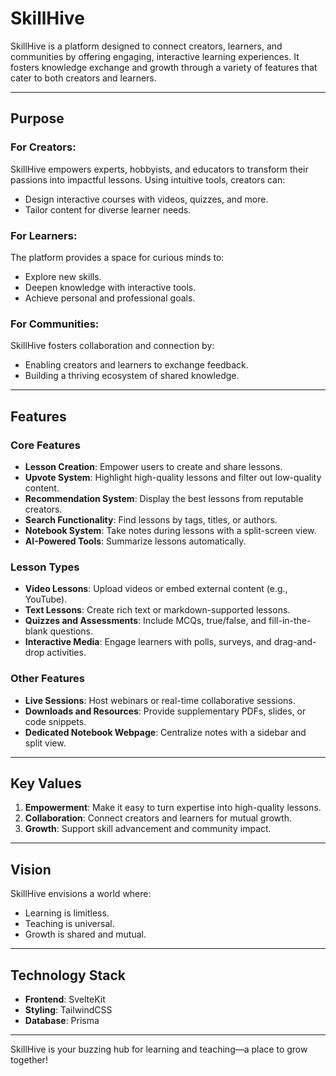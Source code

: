 # SkillHive

SkillHive is a platform designed to connect creators, learners, and communities by offering engaging, interactive learning experiences. It fosters knowledge exchange and growth through a variety of features that cater to both creators and learners.

---

## Purpose

### For Creators:
SkillHive empowers experts, hobbyists, and educators to transform their passions into impactful lessons. Using intuitive tools, creators can:
- Design interactive courses with videos, quizzes, and more.
- Tailor content for diverse learner needs.

### For Learners:
The platform provides a space for curious minds to:
- Explore new skills.
- Deepen knowledge with interactive tools.
- Achieve personal and professional goals.

### For Communities:
SkillHive fosters collaboration and connection by:
- Enabling creators and learners to exchange feedback.
- Building a thriving ecosystem of shared knowledge.

---

## Features

### Core Features
- **Lesson Creation**: Empower users to create and share lessons.
- **Upvote System**: Highlight high-quality lessons and filter out low-quality content.
- **Recommendation System**: Display the best lessons from reputable creators.
- **Search Functionality**: Find lessons by tags, titles, or authors.
- **Notebook System**: Take notes during lessons with a split-screen view.
- **AI-Powered Tools**: Summarize lessons automatically.

### Lesson Types
- **Video Lessons**: Upload videos or embed external content (e.g., YouTube).
- **Text Lessons**: Create rich text or markdown-supported lessons.
- **Quizzes and Assessments**: Include MCQs, true/false, and fill-in-the-blank questions.
- **Interactive Media**: Engage learners with polls, surveys, and drag-and-drop activities.

### Other Features
- **Live Sessions**: Host webinars or real-time collaborative sessions.
- **Downloads and Resources**: Provide supplementary PDFs, slides, or code snippets.
- **Dedicated Notebook Webpage**: Centralize notes with a sidebar and split view.

---

## Key Values

1. **Empowerment**: Make it easy to turn expertise into high-quality lessons.
2. **Collaboration**: Connect creators and learners for mutual growth.
3. **Growth**: Support skill advancement and community impact.

---

## Vision

SkillHive envisions a world where:
- Learning is limitless.
- Teaching is universal.
- Growth is shared and mutual.

---

## Technology Stack
- **Frontend**: SvelteKit
- **Styling**: TailwindCSS
- **Database**: Prisma

---

SkillHive is your buzzing hub for learning and teaching—a place to grow together!
